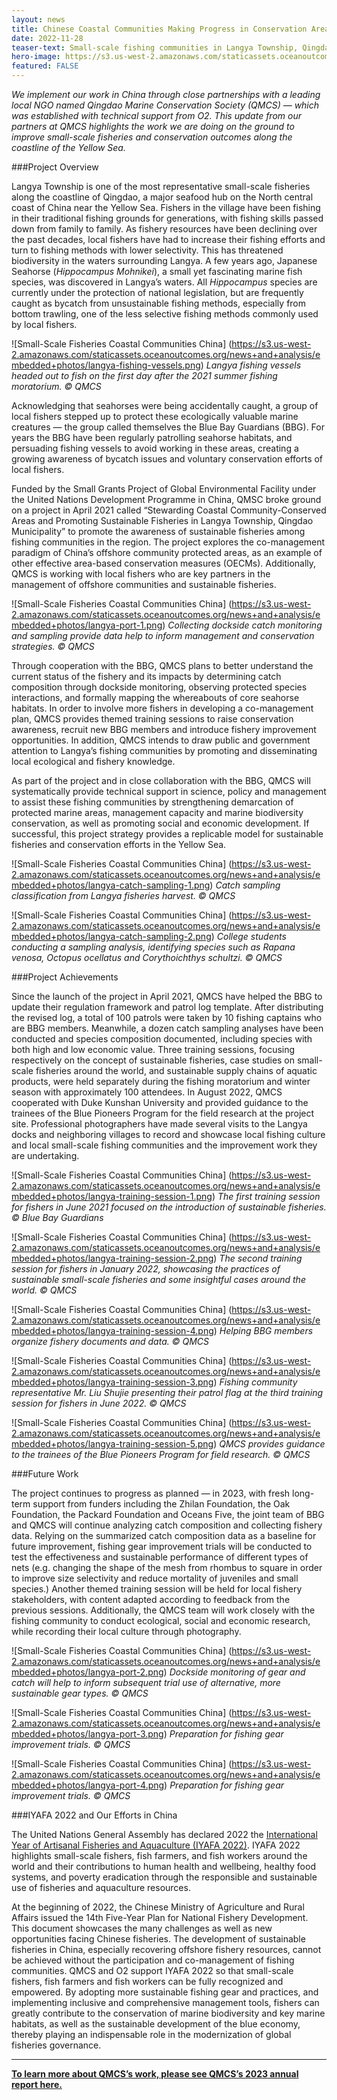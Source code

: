 ```yaml
---
layout: news
title: Chinese Coastal Communities Making Progress in Conservation Area Stewardship and Promoting Sustainable Fisheries
date: 2022-11-28
teaser-text: Small-scale fishing communities in Langya Township, Qingdao are working to responsibly co-manage inshore fisheries resources and to serve as potential indigenous stewards of community conserved marine areas.
hero-image: https://s3.us-west-2.amazonaws.com/staticassets.oceanoutcomes.org/news+and+analysis/hero+images/chinese-coastal-communities-conservation-sustainable-fisheries-qingdao-hero.png
featured: FALSE
---
```


*We implement our work in China through close partnerships with a leading local NGO named Qingdao Marine Conservation Society (QMCS) — which was established with technical support from O2. This update from our partners at QMCS highlights the work we are doing on the ground to improve small-scale fisheries and conservation outcomes along the coastline of the Yellow Sea.*

###Project Overview

Langya Township is one of the most representative small-scale fisheries along the coastline of Qingdao, a major seafood hub on the North central coast of China near the Yellow Sea. Fishers in the village have been fishing in their traditional fishing grounds for generations, with fishing skills passed down from family to family. 
As fishery resources have been declining over the past decades, local fishers have had to increase their fishing efforts and turn to fishing methods with lower selectivity. This has threatened biodiversity in the waters surrounding Langya. A few years ago, Japanese Seahorse (*Hippocampus Mohnikei*), a small yet fascinating marine fish species, was discovered in Langya’s waters. All *Hippocampus* species are currently under the protection of national legislation, but are frequently caught as bycatch from unsustainable fishing methods, especially from bottom trawling, one of the less selective fishing methods commonly used by local fishers.

![Small-Scale Fisheries Coastal Communities China]
(https://s3.us-west-2.amazonaws.com/staticassets.oceanoutcomes.org/news+and+analysis/embedded+photos/langya-fishing-vessels.png)
*Langya fishing vessels headed out to fish on the first day after the 2021 summer fishing moratorium. © QMCS*

Acknowledging that seahorses were being accidentally caught, a group of local fishers stepped up to protect these ecologically valuable marine creatures — the group called themselves the Blue Bay Guardians (BBG). For years the BBG have been regularly patrolling seahorse habitats, and persuading fishing vessels to avoid working in these areas, creating a growing awareness of bycatch issues and voluntary conservation efforts of local fishers. 

Funded by the Small Grants Project of Global Environmental Facility under the United Nations Development Programme in China, QMSC broke ground on a project in April 2021 called “Stewarding Coastal Community-Conserved Areas and Promoting Sustainable Fisheries in Langya Township, Qingdao Municipality” to promote the awareness of sustainable fisheries among fishing communities in the region. The project explores the co-management paradigm of China’s offshore community protected areas, as an example of other effective area-based conservation measures (OECMs). Additionally, QMCS is working with local fishers who are key partners in the management of offshore communities and sustainable fisheries. 

![Small-Scale Fisheries Coastal Communities China]
(https://s3.us-west-2.amazonaws.com/staticassets.oceanoutcomes.org/news+and+analysis/embedded+photos/langya-port-1.png)
*Collecting dockside catch monitoring and sampling provide data help to inform management and conservation strategies. © QMCS*

Through cooperation with the BBG, QMCS plans to better understand the current status of the fishery and its impacts by determining catch composition through dockside monitoring, observing protected species interactions, and formally mapping the whereabouts of core seahorse habitats. In order to involve more fishers in developing a co-management plan, QMCS provides themed training sessions to raise conservation awareness, recruit new BBG members and introduce fishery improvement opportunities. In addition, QMCS intends to draw public and government attention to Langya’s fishing communities by promoting and disseminating local ecological and fishery knowledge.

As part of the project and in close collaboration with the BBG, QMCS will systematically provide technical support in science, policy and management to assist these fishing communities by strengthening demarcation of protected marine areas, management capacity and marine biodiversity conservation, as well as promoting social and economic development. If successful, this project strategy provides a replicable model for sustainable fisheries and conservation efforts in the Yellow Sea. 

![Small-Scale Fisheries Coastal Communities China]
(https://s3.us-west-2.amazonaws.com/staticassets.oceanoutcomes.org/news+and+analysis/embedded+photos/langya-catch-sampling-1.png)
*Catch sampling classification from Langya fisheries harvest. © QMCS*

![Small-Scale Fisheries Coastal Communities China]
(https://s3.us-west-2.amazonaws.com/staticassets.oceanoutcomes.org/news+and+analysis/embedded+photos/langya-catch-sampling-2.png)
*College students conducting a sampling analysis, identifying species such as Rapana venosa, Octopus ocellatus and Corythoichthys schultzi. © QMCS*

###Project Achievements

Since the launch of the project in April 2021, QMCS have helped the BBG to update their regulation framework and patrol log template. After distributing the revised log, a total of 100 patrols were taken by 10 fishing captains who are BBG members. Meanwhile, a dozen catch sampling analyses have been conducted and species composition documented, including species with both high and low economic value. Three training sessions, focusing respectively on the concept of sustainable fisheries, case studies on small-scale fisheries around the world, and sustainable supply chains of aquatic products, were held separately during the fishing moratorium and winter season with approximately 100 attendees. In August 2022, QMCS cooperated with Duke Kunshan University and provided guidance to the trainees of the Blue Pioneers Program for the field research at the project site. Professional photographers have made several visits to the Langya docks and neighboring villages to record and showcase local fishing culture and local small-scale fishing communities and the improvement work they are undertaking.

![Small-Scale Fisheries Coastal Communities China]
(https://s3.us-west-2.amazonaws.com/staticassets.oceanoutcomes.org/news+and+analysis/embedded+photos/langya-training-session-1.png)
*The first training session for fishers in June 2021 focused on the introduction of sustainable fisheries. © Blue Bay Guardians*

![Small-Scale Fisheries Coastal Communities China]
(https://s3.us-west-2.amazonaws.com/staticassets.oceanoutcomes.org/news+and+analysis/embedded+photos/langya-training-session-2.png)
*The second training session for fishers in January 2022, showcasing the practices of sustainable small-scale fisheries and some insightful cases around the world. © QMCS*

![Small-Scale Fisheries Coastal Communities China]
(https://s3.us-west-2.amazonaws.com/staticassets.oceanoutcomes.org/news+and+analysis/embedded+photos/langya-training-session-4.png)
*Helping BBG members organize fishery documents and data. © QMCS*

![Small-Scale Fisheries Coastal Communities China]
(https://s3.us-west-2.amazonaws.com/staticassets.oceanoutcomes.org/news+and+analysis/embedded+photos/langya-training-session-3.png)
*Fishing community representative Mr. Liu Shujie presenting their patrol flag at the third training session for fishers in June 2022. © QMCS*

![Small-Scale Fisheries Coastal Communities China]
(https://s3.us-west-2.amazonaws.com/staticassets.oceanoutcomes.org/news+and+analysis/embedded+photos/langya-training-session-5.png)
*QMCS provides guidance to the trainees of the Blue Pioneers Program for field research. © QMCS*

###Future Work

The project continues to progress as planned — in 2023, with fresh long-term support from funders including the Zhilan Foundation, the Oak Foundation, the Packard Foundation and Oceans Five, the joint team of BBG and QMCS will continue analyzing catch composition and collecting fishery data. Relying on the summarized catch composition data as a baseline for future improvement, fishing gear improvement trials will be conducted to test the effectiveness and sustainable performance of different types of nets (e.g. changing the shape of the mesh from rhombus to square in order to improve size selectivity and reduce mortality of juveniles and small species.) Another themed training session will be held for local fishery stakeholders, with content adapted according to feedback from the previous sessions. Additionally, the QMCS team will work closely with the fishing community to conduct ecological, social and economic research, while recording their local culture through photography. 

![Small-Scale Fisheries Coastal Communities China]
(https://s3.us-west-2.amazonaws.com/staticassets.oceanoutcomes.org/news+and+analysis/embedded+photos/langya-port-2.png)
*Dockside monitoring of gear and catch will help to inform subsequent trial use of alternative, more sustainable gear types. © QMCS*

![Small-Scale Fisheries Coastal Communities China]
(https://s3.us-west-2.amazonaws.com/staticassets.oceanoutcomes.org/news+and+analysis/embedded+photos/langya-port-3.png)
*Preparation for fishing gear improvement trials. © QMCS*

![Small-Scale Fisheries Coastal Communities China]
(https://s3.us-west-2.amazonaws.com/staticassets.oceanoutcomes.org/news+and+analysis/embedded+photos/langya-port-4.png)
*Preparation for fishing gear improvement trials. © QMCS*

###IYAFA 2022 and Our Efforts in China

The United Nations General Assembly has declared 2022 the <a href="https://www.fao.org/artisanal-fisheries-aquaculture-2022" target="_blank">International Year of Artisanal Fisheries and Aquaculture (IYAFA 2022)</a>. IYAFA 2022 highlights small-scale fishers, fish farmers, and fish workers around the world and their contributions to human health and wellbeing, healthy food systems, and poverty eradication through the responsible and sustainable use of fisheries and aquaculture resources. 

At the beginning of 2022, the Chinese Ministry of Agriculture and Rural Affairs issued the 14th Five-Year Plan for National Fishery Development. This document showcases the many challenges as well as new opportunities facing Chinese fisheries. The development of sustainable fisheries in China, especially recovering offshore fishery resources, cannot be achieved without the participation and co-management of fishing communities. QMCS and O2 support IYAFA 2022 so that small-scale fishers, fish farmers and fish workers can be fully recognized and empowered. By adopting more sustainable fishing gear and practices, and implementing inclusive and comprehensive management tools, fishers can greatly contribute to the conservation of marine biodiversity and key marine habitats, as well as the sustainable development of the blue economy, thereby playing an indispensable role in the modernization of global fisheries governance.

---

**<a href="https://s3.us-west-2.amazonaws.com/staticassets.oceanoutcomes.org/supporting+documents/Qingdao+Marine+Conservation+Society+QMCS+2023+Annual+Report+Fina+4-4-24.pdf" target="_blank">To learn more about QMCS’s work, please see QMCS’s 2023 annual report here.</a>**
